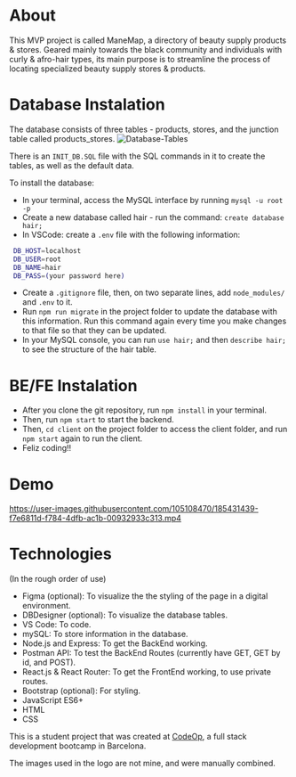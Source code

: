 
# About

This MVP project is called ManeMap, a directory of beauty supply products & stores. Geared mainly towards the black community and individuals with curly & afro-hair types, its main purpose is to streamline the process of locating specialized beauty supply stores & products.

# Database Instalation

The database consists of three tables - products, stores, and the junction table called products_stores.
![Database-Tables](https://user-images.githubusercontent.com/105108470/185428540-6fd48280-7ae2-4a00-9b05-493b3b81aff3.png)

There is an `INIT_DB.SQL` file with the SQL commands in it to create the tables, as well as the default data.

To install the database:

- In your terminal, access the MySQL interface by running `mysql -u root -p`
- Create a new database called hair - run the command: `create database hair;`
- In VSCode: create a `.env` file with the following information:

 ``` bash
  DB_HOST=localhost
  DB_USER=root
  DB_NAME=hair
  DB_PASS=(your password here)
  ```
  
- Create a `.gitignore` file, then, on two separate lines, add `node_modules/` and `.env` to it.
- Run `npm run migrate` in the project folder to update the database with this information. Run this command again every time you make changes to that file so that they can be updated.
- In your MySQL console, you can run `use hair;` and then `describe hair;` to see the structure of the hair table.

# BE/FE Instalation

- After you clone the git repository, run `npm install` in your terminal.
- Then, run `npm start` to start the backend.
- Then, `cd client` on the project folder to access the client folder, and run `npm start` again to run the client.
- Feliz coding!!

# Demo


https://user-images.githubusercontent.com/105108470/185431439-f7e6811d-f784-4dfb-ac1b-00932933c313.mp4



<!--- not sure if these have a place in the a public readme

# Bugs:

- SOME pages work on refresh, some don't. So don't be surprised if something breaks as soon as it refreshes.
- Product Search:
  - In the product search, searching for anything with two words simply does not work...Was in the middle of trying to debug this one.
  - 'Beads' and 'Gel' for some reason show up twice when it is searched, even though they both appear in only one store.
- In my junction tables, ID is sometimes 'ID' and other times 'id', so if you need to refer to a specific ID, I recommend taking a look at Postman and seeing what is returned there, and also comparing that with what is in the INIT_DB_SQL file.
- The stores page styling doesn't respond well to having an odd amount of stores.

# Feature Extension Ideas:

- Getting the product search to work with all the input fields, as well as with two words.
- Having a store search, similar to the product search. Also being able to search stores by products they have.
- Being able to make product recommendations based on hair type.
- Product & store reviews.
- More cities and countries.
- Banners to indicate Black-owned & local-owned stores (these fields already exist in the database but I didn't get to using them through a checkbox/banner).
- Including ways to find hair salons and protective hairstylists as well, also by location.

--->

# Technologies

(In the rough order of use)

- Figma (optional): To visualize the the styling of the page in a digital environment.
- DBDesigner (optional): To visualize the database tables.
- VS Code: To code.
- mySQL: To store information in the database.
- Node.js and Express: To get the BackEnd working.
- Postman API: To test the BackEnd Routes (currently have GET, GET by id, and POST).
- React.js & React Router: To get the FrontEnd working, to use private routes.
- Bootstrap (optional): For styling.
- JavaScript ES6+
- HTML
- CSS


This is a student project that was created at [CodeOp](http://codeop.tech), a full stack development bootcamp in Barcelona.

The images used in the logo are not mine, and were manually combined.
